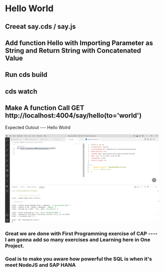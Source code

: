 # Hello World 

## Creeat say.cds / say.js 

## Add function Hello with Importing Parameter as String and Return String with Concatenated Value 

## Run cds build 

## cds watch 

## Make A function Call GET http://localhost:4004/say/hello(to='world')

Expected Outout --- Hello Wolrd 

![Alt text](image.png)

### Great we are done with First Programming exercise of CAP ---- I am gonna add so many exercises and Learning here in One Project.

### Goal is to make you aware how powerful the SQL is when it's meet NodeJS and SAP HANA 